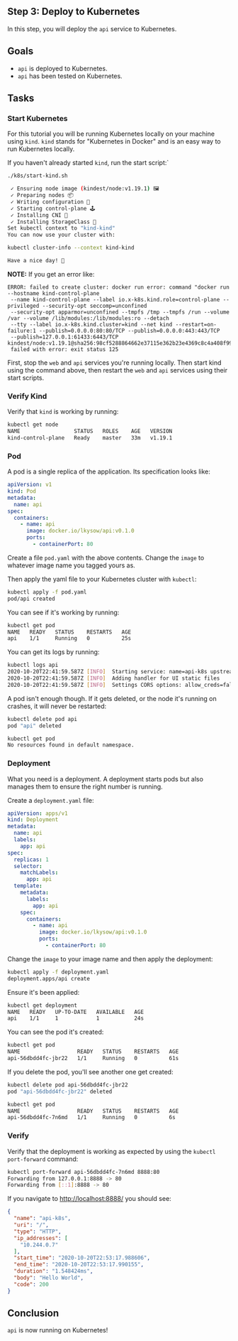 ## Step 3: Deploy to Kubernetes
In this step, you will deploy the `api` service to Kubernetes.

## Goals
* `api` is deployed to Kubernetes.
* `api` has been tested on Kubernetes.

## Tasks

### Start Kubernetes
For this tutorial you will be running Kubernetes locally on your
machine using `kind`. `kind` stands for "Kubernetes in Docker" and is an
easy way to run Kubernetes locally.

If you haven't already started `kind`, run the start script:`

```bash
./k8s/start-kind.sh

 ✓ Ensuring node image (kindest/node:v1.19.1) 🖼
 ✓ Preparing nodes 📦
 ✓ Writing configuration 📜
 ✓ Starting control-plane 🕹️
 ✓ Installing CNI 🔌
 ✓ Installing StorageClass 💾
Set kubectl context to "kind-kind"
You can now use your cluster with:

kubectl cluster-info --context kind-kind

Have a nice day! 👋
```

**NOTE:** If you get an error like:
```
ERROR: failed to create cluster: docker run error: command "docker run --hostname kind-control-plane
 --name kind-control-plane --label io.x-k8s.kind.role=control-plane --privileged --security-opt seccomp=unconfined
 --security-opt apparmor=unconfined --tmpfs /tmp --tmpfs /run --volume /var --volume /lib/modules:/lib/modules:ro --detach
 --tty --label io.x-k8s.kind.cluster=kind --net kind --restart=on-failure:1 --publish=0.0.0.0:80:80/TCP --publish=0.0.0.0:443:443/TCP
 --publish=127.0.0.1:61433:6443/TCP kindest/node:v1.19.1@sha256:98cf5288864662e37115e362b23e4369c8c4a408f99cbc06e58ac30ddc721600"
 failed with error: exit status 125
```

First, stop the `web` and `api` services you're running locally. Then start kind using the command
above, then restart the `web` and `api` services using their start scripts.

### Verify Kind

Verify that `kind` is working by running:
```bash
kubectl get node
NAME                 STATUS   ROLES    AGE   VERSION
kind-control-plane   Ready    master   33m   v1.19.1
```

### Pod
A pod is a single replica of the application. Its specification looks like:
```yaml
apiVersion: v1
kind: Pod
metadata:
  name: api
spec:
  containers:
    - name: api
      image: docker.io/lkysow/api:v0.1.0
      ports:
        - containerPort: 80
```

Create a file `pod.yaml` with the above contents. Change the `image` to
whatever image name you tagged yours as.

Then apply the yaml file to your Kubernetes cluster with `kubectl`:

```bash
kubectl apply -f pod.yaml
pod/api created
```

You can see if it's working by running:
```bash
kubectl get pod
NAME   READY   STATUS    RESTARTS   AGE
api    1/1     Running   0          25s
```

You can get its logs by running:
```bash
kubectl logs api
2020-10-20T22:41:59.587Z [INFO]  Starting service: name=api-k8s upstreamURIs= upstreamWorkers=1 listenAddress=0.0.0.0:80 service type=http
2020-10-20T22:41:59.587Z [INFO]  Adding handler for UI static files
2020-10-20T22:41:59.587Z [INFO]  Settings CORS options: allow_creds=false allow_headers=Accept,Accept-Language,Content-Language,Origin,Content-Type allow_origins=*
```

A pod isn't enough though. If it gets deleted, or the node it's
running on crashes, it will never be restarted:

```bash
kubectl delete pod api
pod "api" deleted
```

```bash
kubectl get pod
No resources found in default namespace.
```

### Deployment
What you need is a deployment. A deployment starts pods but also manages them to ensure
the right number is running.

Create a `deployment.yaml` file:
```yaml
apiVersion: apps/v1
kind: Deployment
metadata:
  name: api
  labels:
    app: api
spec:
  replicas: 1
  selector:
    matchLabels:
      app: api
  template:
    metadata:
      labels:
        app: api
    spec:
      containers:
        - name: api
          image: docker.io/lkysow/api:v0.1.0
          ports:
            - containerPort: 80
```

Change the `image` to your image name and then apply the deployment:
```bash
kubectl apply -f deployment.yaml
deployment.apps/api create
```

Ensure it's been applied:

```bash
kubectl get deployment
NAME   READY   UP-TO-DATE   AVAILABLE   AGE
api    1/1     1            1           24s
```

You can see the pod it's created:

```bash
kubectl get pod
NAME                  READY   STATUS    RESTARTS   AGE
api-56dbdd4fc-jbr22   1/1     Running   0          61s
```

If you delete the pod, you'll see another one get created:

```bash
kubectl delete pod api-56dbdd4fc-jbr22
pod "api-56dbdd4fc-jbr22" deleted

kubectl get pod
NAME                  READY   STATUS    RESTARTS   AGE
api-56dbdd4fc-7n6md   1/1     Running   0          6s
```

### Verify
Verify that the deployment is working as expected by using the `kubectl port-forward`
command:

```bash
kubectl port-forward api-56dbdd4fc-7n6md 8888:80
Forwarding from 127.0.0.1:8888 -> 80
Forwarding from [::1]:8888 -> 80
```

If you navigate to [http://localhost:8888/](http://localhost:8888/) you should
see:

```json
{
  "name": "api-k8s",
  "uri": "/",
  "type": "HTTP",
  "ip_addresses": [
    "10.244.0.7"
  ],
  "start_time": "2020-10-20T22:53:17.988606",
  "end_time": "2020-10-20T22:53:17.990155",
  "duration": "1.548424ms",
  "body": "Hello World",
  "code": 200
}
```

## Conclusion
`api` is now running on Kubernetes!
